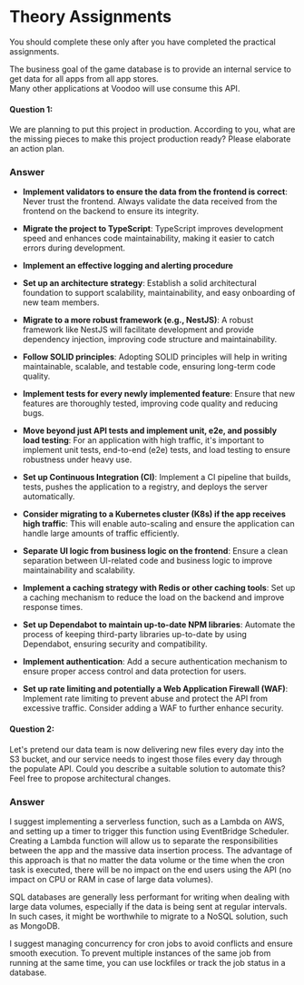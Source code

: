 # Theory Assignments

You should complete these only after you have completed the practical assignments.

The business goal of the game database is to provide an internal service to get data for all apps from all app stores.  
Many other applications at Voodoo will use consume this API.

#### Question 1:

We are planning to put this project in production. According to you, what are the missing pieces to make this project production ready?
Please elaborate an action plan.

### Answer

- **Implement validators to ensure the data from the frontend is correct**: Never trust the frontend. Always validate the data received from the frontend on the backend to ensure its integrity.

- **Migrate the project to TypeScript**: TypeScript improves development speed and enhances code maintainability, making it easier to catch errors during development.

- **Implement an effective logging and alerting procedure**

- **Set up an architecture strategy**: Establish a solid architectural foundation to support scalability, maintainability, and easy onboarding of new team members.

- **Migrate to a more robust framework (e.g., NestJS)**: A robust framework like NestJS will facilitate development and provide dependency injection, improving code structure and maintainability.

- **Follow SOLID principles**: Adopting SOLID principles will help in writing maintainable, scalable, and testable code, ensuring long-term code quality.

- **Implement tests for every newly implemented feature**: Ensure that new features are thoroughly tested, improving code quality and reducing bugs.

- **Move beyond just API tests and implement unit, e2e, and possibly load testing**: For an application with high traffic, it's important to implement unit tests, end-to-end (e2e) tests, and load testing to ensure robustness under heavy use.

- **Set up Continuous Integration (CI)**: Implement a CI pipeline that builds, tests, pushes the application to a registry, and deploys the server automatically.

- **Consider migrating to a Kubernetes cluster (K8s) if the app receives high traffic**: This will enable auto-scaling and ensure the application can handle large amounts of traffic efficiently.

- **Separate UI logic from business logic on the frontend**: Ensure a clean separation between UI-related code and business logic to improve maintainability and scalability.

- **Implement a caching strategy with Redis or other caching tools**: Set up a caching mechanism to reduce the load on the backend and improve response times.

- **Set up Dependabot to maintain up-to-date NPM libraries**: Automate the process of keeping third-party libraries up-to-date by using Dependabot, ensuring security and compatibility.

- **Implement authentication**: Add a secure authentication mechanism to ensure proper access control and data protection for users.

- **Set up rate limiting and potentially a Web Application Firewall (WAF)**: Implement rate limiting to prevent abuse and protect the API from excessive traffic. Consider adding a WAF to further enhance security.

#### Question 2:

Let's pretend our data team is now delivering new files every day into the S3 bucket, and our service needs to ingest those files
every day through the populate API. Could you describe a suitable solution to automate this? Feel free to propose architectural changes.

### Answer

I suggest implementing a serverless function, such as a Lambda on AWS, and setting up a timer to trigger this function using EventBridge Scheduler. Creating a Lambda function will allow us to separate the responsibilities between the app and the massive data insertion process. The advantage of this approach is that no matter the data volume or the time when the cron task is executed, there will be no impact on the end users using the API (no impact on CPU or RAM in case of large data volumes).

SQL databases are generally less performant for writing when dealing with large data volumes, especially if the data is being sent at regular intervals. In such cases, it might be worthwhile to migrate to a NoSQL solution, such as MongoDB.

I suggest managing concurrency for cron jobs to avoid conflicts and ensure smooth execution. To prevent multiple instances of the same job from running at the same time, you can use lockfiles or track the job status in a database.
